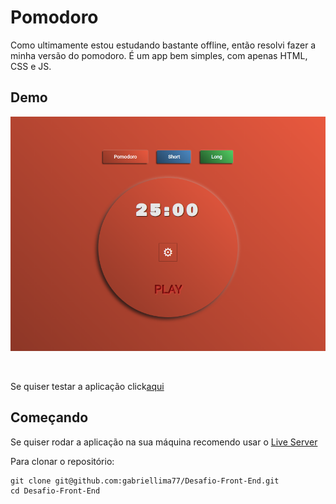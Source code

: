 # Pomodoro

Como ultimamente estou estudando bastante offline, então resolvi fazer a minha versão do pomodoro.
É um app bem simples, com apenas HTML, CSS e JS.

## Demo

![Página](./demo/pomodoro.png)

<br/>

Se quiser testar a aplicação click[aqui](https://)

## Começando

Se quiser rodar a aplicação na sua máquina recomendo usar o [Live Server](https://www.npmjs.com/package/live-server)<br/>

Para clonar o repositório:

```
git clone git@github.com:gabriellima77/Desafio-Front-End.git
cd Desafio-Front-End
```
